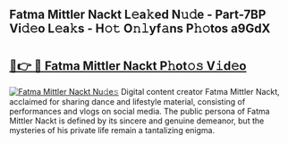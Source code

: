 ## Fatma Mittler Nackt L𝚎a𝚔ed N𝚞𝚍e - Part-7BP Vi𝚍𝚎o L𝚎a𝚔s - H𝚘𝚝 O𝚗𝚕yf𝚊ns P𝚑𝚘tos a9GdX

# <h2><a href="http://kf7v3vr.oniu.top/?m=Fatma+Mittler+Nackt">🔗👉 🔴 Fatma Mittler Nackt P𝚑ot𝚘𝚜 V𝚒d𝚎o</a></h2>

[![Fatma Mittler Nackt Nu𝚍e𝚜](https://i.imgur.com/0qMVB7G.gif)](http://kf7v3vr.oniu.top/?m=Fatma+Mittler+Nackt)
Digital content creator Fatma Mittler Nackt, acclaimed for sharing dance and lifestyle material, consisting of performances and vlogs on social media. The public persona of Fatma Mittler Nackt is defined by its sincere and genuine demeanor, but the mysteries of his private life remain a tantalizing enigma.  
